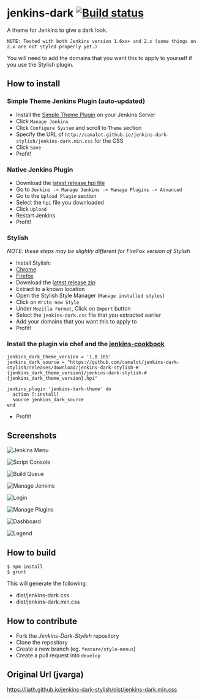 # jenkins-dark [![Build status](https://ci.appveyor.com/api/projects/status/14lnufroy4v83xjk?svg=true)](https://ci.appveyor.com/project/camalot/jenkins-dark-stylish)
A theme for Jenkins to give a dark look.

```
NOTE: Tested with both Jenkins version 1.6xx+ and 2.x (some things on 2.x are not styled properly yet.)
```

You will need to add the domains that you want this to apply to yourself if you use the Stylish plugin.

## How to install

### Simple Theme Jenkins Plugin (auto-updated)
- Install the [Simple Theme Plugin](https://wiki.jenkins-ci.org/display/JENKINS/Simple+Theme+Plugin) on your Jenkins Server
- Click `Manage Jenkins`
- Click `Configure System` and scroll to `Theme` section
- Specify the URL of `http://camalot.github.io/jenkins-dark-stylish/jenkins-dark.min.css` for the CSS
- Click `Save`
- Profit!

### Native Jenkins Plugin
- Download the [latest  release hpi file](https://github.com/camalot/jenkins-dark-stylish/releases/latest)
- Go to `Jenkins -> Manage Jenkins -> Manage Plugins -> Advanced`
- Go to the `Upload Plugin` section
- Select the `hpi` file you downloaded
- Click `Upload`
- Restart Jenkins
- Profit!

### Stylish

_NOTE: these steps may be slightly different for FireFox version of Stylish_

- Install Stylish:
 - [Chrome][stylish-chrome]
 - [Firefox][stylish-firefox]
- Download the [latest release zip](https://github.com/camalot/jenkins-dark-stylish/releases/latest)
- Extract to a known location
- Open the Stylish Style Manager (`Manage installed styles`)
- Click on `Write new Style`
- Under `Mozilla Format`, Click on `Import` button
- Select the `jenkins-dark.css` file that you extracted earlier
- Add your domains that you want this to apply to
- Profit!

### Install the plugin via chef and the [jenkins-cookbook](https://supermarket.chef.io/cookbooks/jenkins)

```
jenkins_dark_theme_version = '1.0.105'
jenkins_dark_source = "https://github.com/camalot/jenkins-dark-stylish/releases/download/jenkins-dark-stylish-#{jenkins_dark_theme_version}/jenkins-dark-stylish-#{jenkins_dark_theme_version}.hpi"

jenkins_plugin 'jenkins-dark-theme' do
  action [:install]
  source jenkins_dark_source
end
```
- Profit!


## Screenshots

![Jenkins Menu](http://i.imgur.com/7nL7lLg.png)

![Script Console](http://i.imgur.com/cMfkrb1.png)

![Build Queue](http://i.imgur.com/2HqsYla.png)

![Manage Jenkins](http://i.imgur.com/KpxsHl4.png)

![Login](http://i.imgur.com/6uUYuTI.png)

![Manage Plugins](http://i.imgur.com/yTTJ6qO.png)

![Dashboard](http://i.imgur.com/YKBxbHm.png)

![Legend](http://i.imgur.com/v9N0oVT.png)

## How to build

```
$ npm install
$ grunt
```

This will generate the following:
  - dist/jenkins-dark.css
  - dist/jenkins-dark.min.css

## How to contribute

- Fork the _Jenkins-Dark-Stylish_ repository
- Clone the repository
- Create a new branch (eg. `feature/style-menus`)
- Create a pull request into `develop`



[unit-tests]: https://github.com/jamesshore/quixote

[stylish-chrome]: https://chrome.google.com/webstore/detail/stylish/fjnbnpbmkenffdnngjfgmeleoegfcffe?hl=en
[stylish-firefox]: https://addons.mozilla.org/en-US/firefox/addon/stylish/

## Original Url (jvarga)

https://liath.github.io/jenkins-dark-stylish/dist/jenkins-dark.min.css
